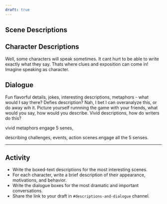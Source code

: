 ```yaml
---
draft: true
---
```


## Scene Descriptions

## Character Descriptions
Well, some characters will speak sometimes.
It cant hurt to be able to write exactly what they say.
Thats where clues and exposition can come in!
Imagine speaking as character.


## Dialogue
Fun flavorful details, jokes, interesting descriptions, metaphors - what would I say there? Defies description? Nah, I bet I can overanalyze this, or do away wih it. Picture yourself runnning the game with your friends, what would you say, how would you describe. Vivid descriptions, how do writers do this?

vivid metaphors
engage 5 senes,

describing challenges, events, action scenes.engage all the 5 senses.



---

## Activity
- Write the boxed-text descriptions for the most interesting scenes.
- For each character, write a brief description of their appearance, motivations, and behavior.
- Write the dialogue boxes for the most dramatic and important conversations.
- Share the link to your draft in  `#descriptions-and-dialogue` channel.
